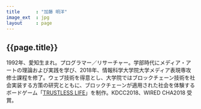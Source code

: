 ```yaml
---
title      : "加藤 明洋"
image_ext  : jpg
layout     : page
---
```


## {{page.title}}

1992年、愛知生まれ。プログラマー／リサーチャー。学部時代にメディア・アートの理論および実践を学び、2018年、情報科学大学院大学メディア表現専攻修士課程を修了。ウェブ技術を得意とし、大学院ではブロックチェーン技術を社会実装する方策の研究とともに、ブロックチェーンが適用された社会を体験するボードゲーム「[TRUSTLESS LIFE](https://trustless.life)」を制作。KDCC2018、WIRED CHA2018 受賞。
